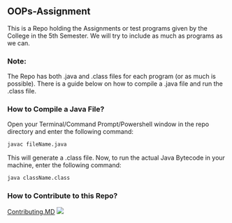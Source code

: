 ## OOPs-Assignment

This is a Repo holding the Assignments or test programs given by the College in the 5th Semester. We will try to include as much as programs as we can.

### Note:

The Repo has both .java and .class files for each program (or as much is possible). There is a guide below on how to compile a .java file and run the .class file.

### How to Compile a Java File?

Open your Terminal/Command Prompt/Powershell window in the repo directory and enter the following command:

```bash
javac fileName.java
```

This will generate a .class file. Now, to run the actual Java Bytecode in your machine, enter the following command:

```bash
java className.class
```

### How to Contribute to this Repo?

[Contributing.MD](https://github.com/github/docs/blob/main/CONTRIBUTING.md)
<a href="https://github.com/RaunakMandal/OOPs-Assignment/graphs/contributors">
<img src="https://contrib.rocks/image?repo=RaunakMandal/OOPs-Assignment" />
</a>
